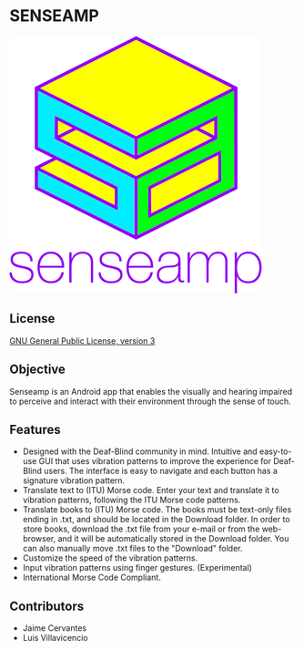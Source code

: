 
SENSEAMP
========

![senseamp logo](logo.png)

License
-------

[GNU General Public License, version 3](gnu.org/licenses/gpl.html)

Objective
---------

Senseamp is an Android app that enables the  visually and hearing impaired to perceive and interact with their environment through the sense of touch.

Features
--------

* Designed with the Deaf-Blind community in mind. Intuitive and easy-to-use GUI that uses vibration patterns to improve the experience for Deaf-Blind users. The interface is easy to navigate and each button has a signature vibration pattern.
* Translate text to (ITU) Morse code. Enter your text and translate it to vibration patterns, following the ITU Morse code patterns.
* Translate books to (ITU) Morse code. The books must be text-only files ending in .txt, and should be located in the Download folder. In order to store books, download the .txt file from your e-mail or from the web-browser, and it will be automatically stored in the Download folder. You can also manually move .txt files to the "Download" folder.
* Customize the speed of the vibration patterns.
* Input vibration patterns using finger gestures. (Experimental)
* International Morse Code Compliant.

Contributors
------------

* Jaime Cervantes
* Luis Villavicencio



